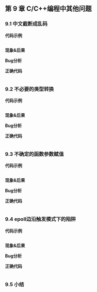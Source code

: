 ## 第 9 章  C/C++编程中其他问题

### 9.1 中文截断成乱码

**代码示例**

```cpp

```

**现象&后果**



**Bug分析**



**正确代码**

```cpp

```



### 9.2 不必要的类型转换

**代码示例**

```cpp

```

**现象&后果**



**Bug分析**



**正确代码**

```cpp

```



### 9.3 不确定的函数参数赋值

**代码示例**

```cpp

```

**现象&后果**



**Bug分析**



**正确代码**

```cpp

```



### 9.4 epoll边沿触发模式下的陷阱

**代码示例**

```cpp

```

**现象&后果**



**Bug分析**



**正确代码**

```cpp

```



### 9.5 小结

